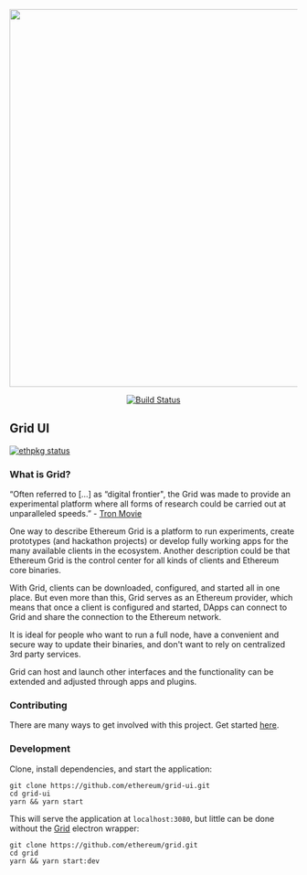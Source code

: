 <p align="center">
 <img src="https://user-images.githubusercontent.com/47108/54441038-4094fc80-4712-11e9-835f-f3896a444cbd.png" width="661" />
</p>

<p align="center">
  <a href="https://circleci.com/gh/ethereum/grid-ui"><img src="https://img.shields.io/circleci/project/github/ethereum/grid-ui/master.svg" alt="Build Status"></a>
</p>

## Grid UI

[![ethpkg status](http://api.ethpkg.org/badge/gh/ethereum/grid-ui)](http://ethpkg.org/gh/ethereum/grid-ui)

### What is Grid?

“Often referred to […] as “digital frontier", the Grid was made to provide an experimental platform where all forms of research could be carried out at unparalleled speeds.” - [Tron Movie](https://tron.fandom.com/wiki/Grid)

One way to describe Ethereum Grid is a platform to run experiments, create prototypes (and hackathon projects) or develop fully working apps for the many available clients in the ecosystem.
Another description could be that Ethereum Grid is the control center for all kinds of clients and Ethereum core binaries.

With Grid, clients can be downloaded, configured, and started all in one place. But even more than this, Grid serves as an Ethereum provider, which means that once a client is configured and started, DApps can connect to Grid and share the connection to the Ethereum network.

It is ideal for people who want to run a full node, have a convenient and secure way to update their binaries, and don't want to rely on centralized 3rd party services.

Grid can host and launch other interfaces and the functionality can be extended and adjusted through apps and plugins.

### Contributing

There are many ways to get involved with this project. Get started [here](/docs/CONTRIBUTING.md).

### Development

Clone, install dependencies, and start the application:

```
git clone https://github.com/ethereum/grid-ui.git
cd grid-ui
yarn && yarn start
```

This will serve the application at `localhost:3080`, but little can be done without the [Grid](https://github.com/ethereum/grid) electron wrapper:

```
git clone https://github.com/ethereum/grid.git
cd grid
yarn && yarn start:dev
```
